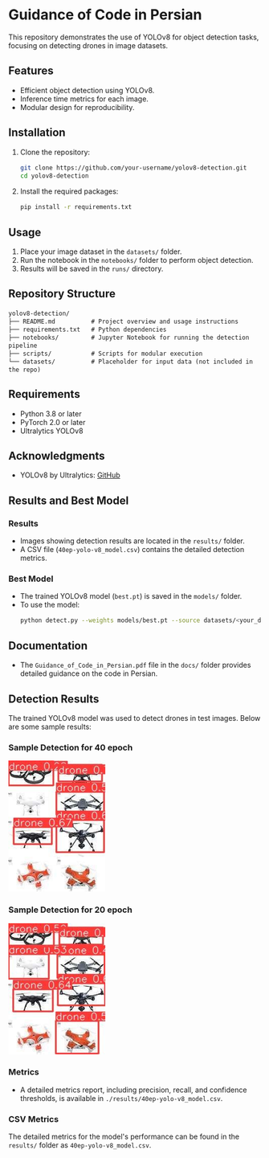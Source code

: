 
# Guidance of Code in Persian

This repository demonstrates the use of YOLOv8 for object detection tasks, focusing on detecting drones in image datasets.

## Features
- Efficient object detection using YOLOv8.
- Inference time metrics for each image.
- Modular design for reproducibility.

## Installation
1. Clone the repository:
    ```bash
    git clone https://github.com/your-username/yolov8-detection.git
    cd yolov8-detection
    ```
2. Install the required packages:
    ```bash
    pip install -r requirements.txt
    ```

## Usage
1. Place your image dataset in the `datasets/` folder.
2. Run the notebook in the `notebooks/` folder to perform object detection.
3. Results will be saved in the `runs/` directory.

## Repository Structure
```
yolov8-detection/
├── README.md          # Project overview and usage instructions
├── requirements.txt   # Python dependencies
├── notebooks/         # Jupyter Notebook for running the detection pipeline
├── scripts/           # Scripts for modular execution
└── datasets/          # Placeholder for input data (not included in the repo)
```

## Requirements
- Python 3.8 or later
- PyTorch 2.0 or later
- Ultralytics YOLOv8

## Acknowledgments
- YOLOv8 by Ultralytics: [GitHub](https://github.com/ultralytics/ultralytics)


## Results and Best Model
### Results
- Images showing detection results are located in the `results/` folder.
- A CSV file (`40ep-yolo-v8_model.csv`) contains the detailed detection metrics.

### Best Model
- The trained YOLOv8 model (`best.pt`) is saved in the `models/` folder.
- To use the model:
  ```bash
  python detect.py --weights models/best.pt --source datasets/<your_data>
  ```


## Documentation
- The `Guidance_of_Code_in_Persian.pdf` file in the `docs/` folder provides detailed guidance on the code in Persian.


## Detection Results

The trained YOLOv8 model was used to detect drones in test images. Below are some sample results:

### Sample Detection for 40 epoch
![Detection Result 1](./results/40ep-yolo-v8_model.jpg)

### Sample Detection for 20 epoch
![Detection Result 2](./results/20epoch-old_model.jpg)

### Metrics
- A detailed metrics report, including precision, recall, and confidence thresholds, is available in `./results/40ep-yolo-v8_model.csv`.


### CSV Metrics
The detailed metrics for the model's performance can be found in the `results/` folder as `40ep-yolo-v8_model.csv`.
